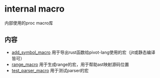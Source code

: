 # internal macro

内部使用的proc macro库  


## 内容

- [add_symbol_macro](src/add_symbol_macro) 用于导出rust函数给pivot-lang使用的宏（jit或静态编译皆可）
- [range_macro](src/range_macro/) 用于生成range的宏，用于帮助ast映射源码位置
- [test_parser_macro](src/test_parser_macro/) 用于测试parser的宏
